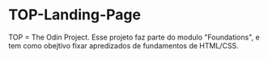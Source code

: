 # TOP-Landing-Page
TOP = The Odin Project. Esse projeto faz parte do modulo "Foundations", e tem como obejtivo fixar apredizados de  fundamentos de HTML/CSS.
